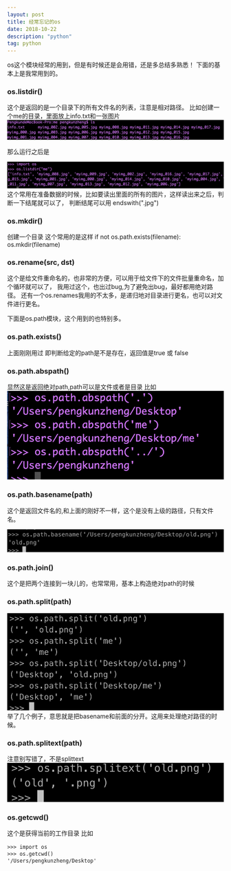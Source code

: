```yaml
---
layout: post
title: 经常忘记的os
date: 2018-10-22
description: "python"
tag: python
---
```


os这个模块经常的用到，但是有时候还是会用错，还是多总结多熟悉！
下面的基本上是我常用到的。
### os.listdir()
这个是返回的是一个目录下的所有文件名的列表，注意是相对路径。
比如创建一个me的目录，里面放上info.txt和一张图片
![avator](/images/os1.png)

那么运行之后是

![avator](/images/os2.png)
这个常用在准备数据的时候，比如要读出里面的所有的图片，这样读出来之后，判断一下结尾就可以了，
判断结尾可以用
endswith(".jpg")

### os.mkdir()
创建一个目录
这个常用的是这样
if not os.path.exists(filename):
    os.mkdir(filename)
### os.rename(src, dst)
这个是给文件重命名的，也非常的方便，可以用于给文件下的文件批量重命名，加个循环就可以了，
我用过这个，也出过bug,为了避免出bug，最好都用绝对路径。
还有一个os.renames我用的不太多，是递归地对目录进行更名，也可以对文件进行更名。

下面是os.path模块，这个用到的也特别多。

### os.path.exists()
上面刚刚用过
即判断给定的path是不是存在，返回值是true 或 false

### os.path.abspath()
显然这是返回绝对path,path可以是文件或者是目录
比如
![avator](/images/os3.png)
### os.path.basename(path)
这个是返回文件名的,和上面的刚好不一样，这个是没有上级的路径，只有文件名。

![avator](/images/os4.png)
### os.path.join()
这个是把两个连接到一块儿的，也常常用，基本上构造绝对path的时候
### os.path.split(path)
![avator](/images/os5.png)
举了几个例子，意思就是把basename和前面的分开。这用来处理绝对路径的时候。
### os.path.splitext(path)
注意别写错了，不是splittext
![avator](/images/os6.png)

### os.getcwd()

这个是获得当前的工作目录
比如

```
>>> import os
>>> os.getcwd()
'/Users/pengkunzheng/Desktop'
```


